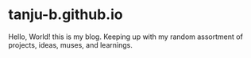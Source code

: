 # tanju-b.github.io
Hello, World! this is my blog.
Keeping up with my random assortment of projects, ideas, muses, and learnings.
